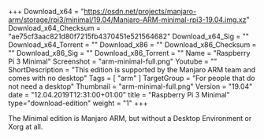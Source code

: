 +++
Download_x64 = "https://osdn.net/projects/manjaro-arm/storage/rpi3/minimal/19.04/Manjaro-ARM-minimal-rpi3-19.04.img.xz"
Download_x64_Checksum = "ae75cf3aac821d80f7215fb4370451e521564682"
Download_x64_Sig = ""
Download_x64_Torrent = ""
Download_x86 = ""
Download_x86_Checksum = ""
Download_x86_Sig = ""
Download_x86_Torrent = ""
Name = "Raspberry Pi 3 Minimal"
Screenshot = "arm-minimal-full.png"
Youtube = ""
ShortDescription = "This edition is supported by the Manjaro ARM team and comes with no desktop"
Tags = [ "arm" ]
TargetGroup = "For people that do not need a desktop"
Thumbnail = "arm-minimal-full.png"
Version = "19.04"
date = "12.04.2019T12:31:00+01:00"
title = "Raspberry Pi 3 Minimal"
type="download-edition"
weight = "1"
+++

The Minimal edition is Manjaro ARM, but without a Desktop Environment or Xorg at all.

